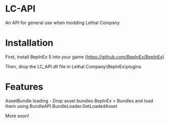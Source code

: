# LC-API
An API for general use when modding Lethal Company

# Installation
First, install BepInEx 5 into your game
(https://github.com/BepInEx/BepInEx)

Then, drop the LC_API.dll file in Lethal Company\BepInEx\plugins

# Features
AssetBundle loading - Drop asset bundles BepInEx > Bundles and load them using BundleAPI.BundleLoader.GetLoadedAsset

More soon!
